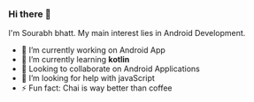 ### Hi there 👋




I'm Sourabh bhatt. My main interest lies in Android Development.

- 🔭 I’m currently working on Android App
- 🌱 I’m currently learning **kotlin**
- 👯 Looking to collaborate on Android Applications
- 🤔 I’m looking for help with javaScript
- ⚡ Fun fact: Chai is way better than coffee

